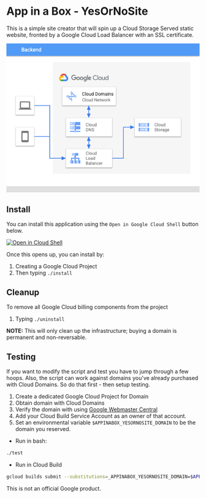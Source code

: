 # App in a Box - YesOrNoSite 

This is a simple site creator that will spin up a Cloud Storage Served static
website, fronted by a Google Cloud Load Balancer with an SSL certificate. 

![ToDo architecture](architecture.png)

## Install
You can install this application using the `Open in Google Cloud Shell` button 
below. 

<a href="https://ssh.cloud.google.com/cloudshell/editor?cloudshell_git_repo=https%3A%2F%2Fgithub.com%2FGoogleCloudPlatform%2Fappinabox_yesornosite&cloudshell_print=install.txt&cloudshell_open_in_editor=README.md&cloudshell_workspace=.">
        <img alt="Open in Cloud Shell" src="https://gstatic.com/cloudssh/images/open-btn.svg"></a>

Once this opens up, you can install by: 
1. Creating a Google Cloud Project
1. Then typing `./install`

## Cleanup 
To remove all Google Cloud billing components from the project
1. Typing `./uninstall`

**NOTE:** This will only clean up the infrastructure;  buying a domain is permanent
and non-reversable. 

## Testing
If you want to modify the script and test you have to jump through a few hoops. 
Also, the script can work against domains you've already purchased with Cloud
Domains. So do that first - then setup testing. 

1. Create a dedicated Google Cloud Project for Domain
1. Obtain domain with Cloud Domains
1. Verify the domain with using [Google Webmaster Central](https://www.google.com/webmasters/verification/home)
1. Add your Cloud Build Service Account as an owner of that account. 
1. Set an environmental variable `$APPINABOX_YESORNOSITE_DOMAIN` to be the domain you reserved.

* Run in bash:
```bash
./test
```
* Run in Cloud Build
```bash
gcloud builds submit --substitutions=_APPINABOX_YESORNOSITE_DOMAIN=$APPINABOX_YESORNOSITE_DOMAIN --config=test.yaml .
```

This is not an official Google product.